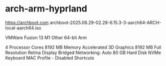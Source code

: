 # arch-arm-hyprland

https://archboot.com
archboot-2025.06.29-02.28-6.15.3-3-aarch64-ARCH-local-aarch64.iso

VMWare Fusion 13 M1
Other 64-bit Arm

4 Processor Cores
8192 MB Memory
Accelerated 3D Graphics 8192 MB
Full Resolution Retina Display
Bridged Networking: Auto
80 GB Hard Disk NVMe
Keyboard MAC Profile - Disabled Shortcuts
